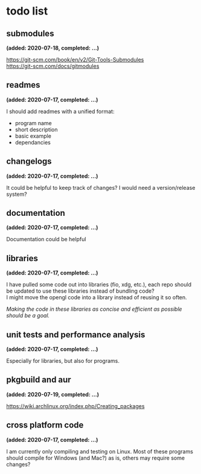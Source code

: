 # todo list
## submodules
__(added: 2020-07-18, completed: ...)__

https://git-scm.com/book/en/v2/Git-Tools-Submodules  
https://git-scm.com/docs/gitmodules  

## readmes
__(added: 2020-07-17, completed: ...)__

I should add readmes with a unified format:
- program name
- short description
- basic example
- dependancies

## changelogs
__(added: 2020-07-17, completed: ...)__

It could be helpful to keep track of changes?
I would need a version/release system?

## documentation
__(added: 2020-07-17, completed: ...)__

Documentation could be helpful

## libraries
__(added: 2020-07-17, completed: ...)__  

I have pulled some code out into libraries (fio, xdg, etc.), each repo should
be updated to use these libraries instead of bundling code?  
I might move the opengl code into a library instead of reusing it so often.  

*Making the code in these libraries as concise and efficient as possible should
be a goal.*

## unit tests and performance analysis
__(added: 2020-07-17, completed: ...)__

Especially for libraries, but also for programs.

## pkgbuild and aur
__(added: 2020-07-19, completed: ...)__

https://wiki.archlinux.org/index.php/Creating_packages

## cross platform code
__(added: 2020-07-17, completed: ...)__

I am currently only compiling and testing on Linux. Most of these programs
should compile for Windows (and Mac?) as is, others may require some changes?
